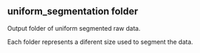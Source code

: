 ## uniform_segmentation folder

Output folder of uniform segmented raw data.

Each folder represents a diferent size used to segment the data.